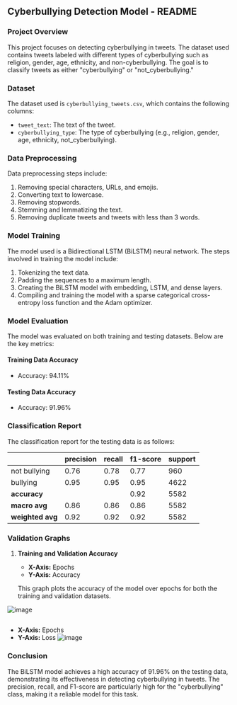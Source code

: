 ## Cyberbullying Detection Model - README

### Project Overview
This project focuses on detecting cyberbullying in tweets. The dataset used contains tweets labeled with different types of cyberbullying such as religion, gender, age, ethnicity, and non-cyberbullying. The goal is to classify tweets as either "cyberbullying" or "not_cyberbullying."

### Dataset
The dataset used is `cyberbullying_tweets.csv`, which contains the following columns:
- `tweet_text`: The text of the tweet.
- `cyberbullying_type`: The type of cyberbullying (e.g., religion, gender, age, ethnicity, not_cyberbullying).

### Data Preprocessing
Data preprocessing steps include:
1. Removing special characters, URLs, and emojis.
2. Converting text to lowercase.
3. Removing stopwords.
4. Stemming and lemmatizing the text.
5. Removing duplicate tweets and tweets with less than 3 words.

### Model Training
The model used is a Bidirectional LSTM (BiLSTM) neural network. The steps involved in training the model include:
1. Tokenizing the text data.
2. Padding the sequences to a maximum length.
3. Creating the BiLSTM model with embedding, LSTM, and dense layers.
4. Compiling and training the model with a sparse categorical cross-entropy loss function and the Adam optimizer.

### Model Evaluation
The model was evaluated on both training and testing datasets. Below are the key metrics:

#### Training Data Accuracy
- Accuracy: 94.11%

#### Testing Data Accuracy
- Accuracy: 91.96%


### Classification Report
The classification report for the testing data is as follows:

|                | precision | recall | f1-score | support |
|----------------|-----------|--------|----------|---------|
| not bullying   | 0.76      | 0.78   | 0.77     | 960     |
| bullying       | 0.95      | 0.95   | 0.95     | 4622    |
| **accuracy**   |           |        | 0.92     | 5582    |
| **macro avg**  | 0.86      | 0.86   | 0.86     | 5582    |
| **weighted avg**| 0.92     | 0.92   | 0.92     | 5582    |

### Validation Graphs

1. **Training and Validation Accuracy**

   - **X-Axis:** Epochs
   - **Y-Axis:** Accuracy
   
   This graph plots the accuracy of the model over epochs for both the training and validation datasets.

![image](https://github.com/user-attachments/assets/8b43f659-7f26-4d59-ae46-5b89fb46daff)
##
   - **X-Axis:** Epochs
   - **Y-Axis:** Loss
![image](https://github.com/user-attachments/assets/92e8380b-5f55-45a6-a3c2-9a1a99bf024c)


### Conclusion
The BiLSTM model achieves a high accuracy of 91.96% on the testing data, demonstrating its effectiveness in detecting cyberbullying in tweets. The precision, recall, and F1-score are particularly high for the "cyberbullying" class, making it a reliable model for this task.
